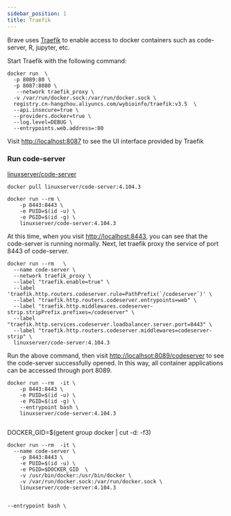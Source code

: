 ```yaml
---
sidebar_position: 1
title: Traefik
---
```


Brave uses [Traefik](https://doc.traefik.io/traefik/reference/install-configuration/providers/docker/) to enable access to docker containers such as code-server, R, jupyter, etc.

Start Traefik with the following command:
```
docker run  \
  -p 8089:80 \
  -p 8087:8080 \
   --network traefik_proxy \
  -v /var/run/docker.sock:/var/run/docker.sock \
  registry.cn-hangzhou.aliyuncs.com/wybioinfo/traefik:v3.5  \
  --api.insecure=true \
  --providers.docker=true \
  --log.level=DEBUG \
  --entrypoints.web.address=:80 
```

Visit [http://localhost:8087](http://localhost:8087) to see the UI interface provided by Traefik



### Run code-server
[linuxserver/code-server](https://hub.docker.com/r/linuxserver/code-server)

```
docker pull linuxserver/code-server:4.104.3 
```
```
docker run --rm \
    -p 8443:8443 \
    -e PUID=$(id -u) \
    -e PGID=$(id -g) \
    linuxserver/code-server:4.104.3 
```
At this time, when you visit [http://localhost:8443](http://localhost:8443), you can see that the code-server is running normally. Next, let traefik proxy the service of port 8443 of code-server.

```
docker run --rm   \
  --name code-server \
  --network traefik_proxy \
  --label "traefik.enable=true" \
  --label 'traefik.http.routers.codeserver.rule=PathPrefix(`/codeserver`)' \
  --label "traefik.http.routers.codeserver.entrypoints=web" \
  --label "traefik.http.middlewares.codeserver-strip.stripPrefix.prefixes=/codeserver" \
  --label "traefik.http.services.codeserver.loadbalancer.server.port=8443" \
  --label "traefik.http.routers.codeserver.middlewares=codeserver-strip" \
  linuxserver/code-server:4.104.3
```

Run the above command, then visit [http://localhsot:8089/codeserver](http://localhsot:8089/codeserver) to see the code-server successfully opened. In this way, all container applications can be accessed through port 8089.


```
docker run --rm  -it \
    -p 8443:8443 \
    -e PUID=$(id -u) \
    -e PGID=$(id -g) \
    --entrypoint bash \
    linuxserver/code-server:4.104.3  
  
```
DOCKER_GID=$(getent group docker | cut -d: -f3)

```
docker run --rm  -it \
  --name code-server \
    -p 8443:8443 \
    -e PUID=$(id -u) \
    -e PGID=$DOCKER_GID  \
    -v /usr/bin/docker:/usr/bin/docker \
    -v /var/run/docker.sock:/var/run/docker.sock \
    linuxserver/code-server:4.104.3  
  
```
    --entrypoint bash \
